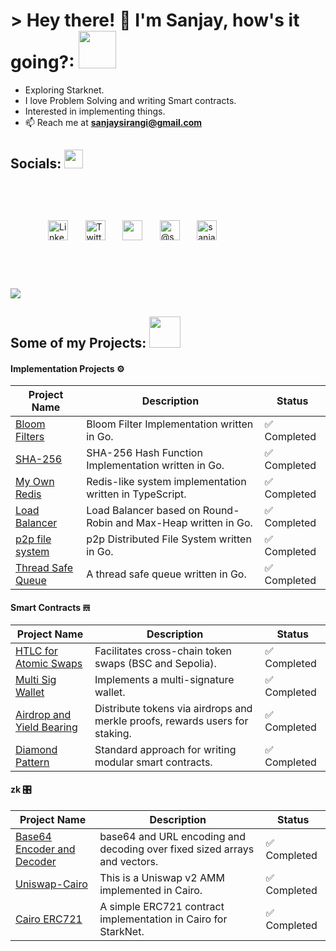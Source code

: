 # > Hey there! 👋 I'm Sanjay, how's it going?:  <img src="https://media.giphy.com/media/mGcNjsfWAjY5AEZNw6/giphy.gif" width="60">


- Exploring Starknet.
- I love Problem Solving and writing Smart contracts.
- Interested in implementing things.
- 📫 Reach me at **sanjaysirangi@gmail.com**

## Socials: <img src="https://github.com/SP-XD/SP-XD/blob/main/images/message.gif?raw=true" width="30" />
<p align="left" style=" padding: 60px;">
<!--     <a href="https://www.youtube.com/c/sanjaysirangi"><img width="32px" alt="Youtube" title="Youtube" src="https://i.imgur.com/qiXu7b2.png"/></a>
  &#8287;&#8287;&#8287;&#8287;&#8287; -->
  <a href="https://www.linkedin.com/in/sanjay-sirangi/"><img width="32px" alt="LinkedIn" title="LinkedIn" src="https://i.imgur.com/yRpa1dQ.png"/></a>
  &#8287;&#8287;&#8287;&#8287;&#8287;
  <a href="https://twitter.com/sanjaysirangi"><img width="32px" alt="Twitter" title="Twitter" src="https://i.imgur.com/AixJgnm.png"/></a>
  &#8287;&#8287;&#8287;&#8287;&#8287;
  <a href="https://discord.gg/sanjay" alt="Discord" title="Discord Server"><img width="32px" src="https://i.imgur.com/OViZO8J.png"/></a>
  &#8287;&#8287;&#8287;&#8287;&#8287;
  <a href="https://medium.com/@sanjaysirangi" target="blank"><img width="32px" src="https://raw.githubusercontent.com/rahuldkjain/github-profile-readme-generator/master/src/images/icons/Social/medium.svg" alt="@sanjaysirangi" /></a>
  &#8287;&#8287;&#8287;&#8287;&#8287;
  <a href="https://www.leetcode.com/sanjay-sirangi" target="blank"><img width="32px" src="https://raw.githubusercontent.com/rahuldkjain/github-profile-readme-generator/master/src/images/icons/Social/leet-code.svg" alt="sanjay-sirangi" /></a>
<!-- <a href="https://twitter.com/sanjaysirangi" target="blank"><img align="center" src="https://raw.githubusercontent.com/rahuldkjain/github-profile-readme-generator/master/src/images/icons/Social/twitter.svg" alt="sanjaysirangi" height="30" width="40" /></a>
<a href="https://linkedin.com/in/sanjay-sirangi" target="blank"><img align="center" src="https://raw.githubusercontent.com/rahuldkjain/github-profile-readme-generator/master/src/images/icons/Social/linked-in-alt.svg" alt="sanjay-sirangi" height="30" width="40" /></a>
<a href="https://www.leetcode.com/sanjay-sirangi" target="blank"><img align="center" src="https://raw.githubusercontent.com/rahuldkjain/github-profile-readme-generator/master/src/images/icons/Social/leet-code.svg" alt="sanjay-sirangi" height="30" width="40" /></a>
<a href="https://medium.com/@sanjaysirangi" target="blank"><img align="center" src="https://raw.githubusercontent.com/rahuldkjain/github-profile-readme-generator/master/src/images/icons/Social/medium.svg" alt="@sanjaysirangi" height="30" width="40" /></a>
<a href="https://discord.gg/3945" target="blank"><img align="center" src="https://raw.githubusercontent.com/rahuldkjain/github-profile-readme-generator/master/src/images/icons/Social/discord.svg" alt="3945" height="30" width="40" /></a> -->
</p>

[![](https://visitcount.itsvg.in/api?id=sanjay-sol&icon=1&color=3)](https://visitcount.itsvg.in)

## Some of my Projects: <img src="https://media.giphy.com/media/WUlplcMpOCEmTGBtBW/giphy.gif" width="50">

#### Implementation Projects ⚙️

| **Project Name**                            | **Description**                                                                                 | **Status** |
|---------------------------------------------|-------------------------------------------------------------------------------------------------|------------|
| [Bloom Filters](https://github.com/luma-labs/bloom-filter)      | Bloom Filter Implementation written in Go.                                                       | ✅ Completed |
| [SHA-256](https://github.com/sanjay-sol/sha256-implementation)  | SHA-256 Hash Function Implementation written in Go.                                               | ✅ Completed |
| [My Own Redis](https://github.com/sanjay-sol/redis-implementation) | Redis-like system implementation written in TypeScript.                                          | ✅ Completed |
| [Load Balancer](https://github.com/sanjay-sol/Load_Balancer)     | Load Balancer based on Round-Robin and Max-Heap written in Go.                                   | ✅ Completed |
| [p2p file system](https://github.com/sanjay-sol/p2p-DistributedFileSystem) | p2p Distributed File System written in Go.                                                       | ✅ Completed |
| [Thread Safe Queue](https://github.com/sanjay-sol/thread-safe-queue) | A thread safe queue written in Go.                                                        | ✅ Completed |

#### Smart Contracts  𝌋

| **Project Name**                            | **Description**                                                                                 | **Status** |
|---------------------------------------------|-------------------------------------------------------------------------------------------------|------------|
| [HTLC for Atomic Swaps](https://github.com/sanjay-sol/AtomicSwaps-HTLC/blob/main/contracts/HTLC.sol) | Facilitates cross-chain token swaps (BSC and Sepolia).                                           | ✅ Completed |
| [Multi Sig Wallet](https://github.com/sanjay-sol/Multi-Sig-Wallet-Contract/blob/main/contracts/Multisig.sol) | Implements a multi-signature wallet.                                                             | ✅ Completed |
| [Airdrop and Yield Bearing](https://github.com/sanjay-sol/YieldBearing-and-Airdrops/tree/main/contracts) | Distribute tokens via airdrops and merkle proofs, rewards users for staking.                    | ✅ Completed |
| [Diamond Pattern](https://github.com/sanjay-sol/Solidity-Diamond-Design-Pattern/tree/main/contracts) | Standard approach for writing modular smart contracts.                                           | ✅ Completed |

#### zk 🎛️

| **Project Name**                            | **Description**                                                                                 | **Status** |
|---------------------------------------------|-------------------------------------------------------------------------------------------------|------------|
| [Base64 Encoder and Decoder](https://github.com/sanjay-sol/noir_base_64_lib)      | base64 and URL encoding and decoding over fixed sized arrays and vectors.                                 | ✅ Completed |
| [Uniswap-Cairo](https://github.com/sanjay-sol/uniswap_cairo)      | This is a Uniswap v2 AMM implemented in Cairo.                                 | ✅ Completed |
| [Cairo ERC721](https://github.com/sanjay-sol/ERC721-cairo/blob/main/src/erc721Base.cairo)      | A simple ERC721 contract implementation in Cairo for StarkNet.                                  | ✅ Completed |


<!-- ##  Tech Stack: <img src="https://media.giphy.com/media/WUlplcMpOCEmTGBtBW/giphy.gif" width="50">

![Go](https://img.shields.io/badge/go-%2300ADD8.svg?style=flat&logo=go&logoColor=white)  ![TypeScript](https://img.shields.io/badge/typescript-%23007ACC.svg?style=flat&logo=typescript&logoColor=white) ![Docker](https://img.shields.io/badge/docker-%230db7ed.svg?style=flat&logo=docker&logoColor=white) ![JavaScript](https://img.shields.io/badge/javascript-%23323330.svg?style=flat&logo=javascript&logoColor=%23F7DF1E) ![NodeJS](https://img.shields.io/badge/node.js-6DA55F?style=flat&logo=node.js&logoColor=white) ![Redis](https://img.shields.io/badge/redis-%23DD0031.svg?style=flat&logo=redis&logoColor=white) ![Apache Kafka](https://img.shields.io/badge/Apache%20Kafka-000?style=flat&logo=apachekafka)![React](https://img.shields.io/badge/react-%2320232a.svg?style=flat&logo=react&logoColor=%2361DAFB) ![Solidity](https://img.shields.io/badge/Solidity-%23363636.svg?style=flat&logo=solidity&logoColor=white) ![Express.js](https://img.shields.io/badge/express.js-%23404d59.svg?style=flat&logo=express&logoColor=%2361DAFB) ![Next JS](https://img.shields.io/badge/Next-black?style=flat&logo=next.js&logoColor=white) ![JWT](https://img.shields.io/badge/JWT-black?style=flat&logo=JSON%20web%20tokens)   ![React Hook Form](https://img.shields.io/badge/React%20Hook%20Form-%23EC5990.svg?style=flat&logo=reacthookform&logoColor=white) ![React Router](https://img.shields.io/badge/React_Router-CA4245?style=flat&logo=react-router&logoColor=white) ![Socket.io](https://img.shields.io/badge/Socket.io-black?style=flat&logo=socket.io&badgeColor=010101) ![Web3.js](https://img.shields.io/badge/web3.js-F16822?style=flat&logo=web3.js&logoColor=white) ![Postgres](https://img.shields.io/badge/postgres-%23316192.svg?style=flat&logo=postgresql&logoColor=white) ![MongoDB](https://img.shields.io/badge/MongoDB-%234ea94b.svg?style=flat&logo=mongodb&logoColor=white) ![GraphQL](https://img.shields.io/badge/-GraphQL-E10098?style=flat&logo=graphql&logoColor=white)  ![GIT](https://img.shields.io/badge/Git-fc6d26?style=flat&logo=git&logoColor=white) ![Java](https://img.shields.io/badge/java-%23ED8B00.svg?style=flat&logo=openjdk&logoColor=white) ![TailwindCSS](https://img.shields.io/badge/tailwindcss-%2338B2AC.svg?style=flat&logo=tailwind-css&logoColor=white)

## GitHub Stats: <img src="https://github.com/SP-XD/SP-XD/blob/main/images/lightning.gif?raw=true" width="18" />
![](https://github-readme-stats.vercel.app/api?username=sanjay-sol&theme=gotham&hide_border=false&include_all_commits=true&count_private=true)<br/>
![](https://github-readme-streak-stats.herokuapp.com/?user=sanjay-sol&theme=gotham&hide_border=false)<br/>
![](https://github-readme-stats.vercel.app/api/top-langs/?username=sanjay-sol&theme=gotham&hide_border=false&include_all_commits=true&count_private=true&layout=compact)

--- -->

<!-- Proudly created with GPRM ( https://gprm.itsvg.in ) -->
